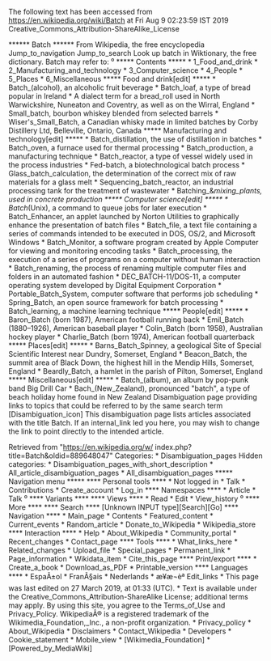 The following text has been accessed from https://en.wikipedia.org/wiki/Batch at Fri Aug 9 02:23:59 IST 2019
Creative_Commons_Attribution-ShareAlike_License




















****** Batch ******
From Wikipedia, the free encyclopedia
Jump_to_navigation Jump_to_search
 Look up batch in Wiktionary, the free dictionary.
Batch may refer to:
⁰
***** Contents *****
    * 1_Food_and_drink
    * 2_Manufacturing_and_technology
    * 3_Computer_science
    * 4_People
    * 5_Places
    * 6_Miscellaneous
***** Food and drink[edit] *****
    * Batch_(alcohol), an alcoholic fruit beverage
    * Batch_loaf, a type of bread popular in Ireland
    * A dialect term for a bread_roll used in North Warwickshire, Nuneaton and
      Coventry, as well as on the Wirral, England
    * Small_batch, bourbon whiskey blended from selected barrels
    * Wiser's_Small_Batch, a Canadian whisky made in limited batches by Corby
      Distillery Ltd, Belleville, Ontario, Canada
***** Manufacturing and technology[edit] *****
    * Batch_distillation, the use of distillation in batches
    * Batch_oven, a furnace used for thermal processing
    * Batch_production, a manufacturing technique
    * Batch_reactor, a type of vessel widely used in the process industries
    * Fed-batch, a biotechnological batch process
    * Glass_batch_calculation, the determination of the correct mix of raw
      materials for a glass melt
    * Sequencing_batch_reactor, an industrial processing tank for the treatment
      of wastewater
    * Batching_&_mixing_plants, used in concrete production
***** Computer science[edit] *****
    * Batch_(Unix), a command to queue jobs for later execution
    * Batch_Enhancer, an applet launched by Norton Utilities to graphically
      enhance the presentation of batch files
    * Batch_file, a text file containing a series of commands intended to be
      executed in DOS, OS/2, and Microsoft Windows
    * Batch_Monitor, a software program created by Apple Computer for viewing
      and monitoring encoding tasks
    * Batch_processing, the execution of a series of programs on a computer
      without human interaction
    * Batch_renaming, the process of renaming multiple computer files and
      folders in an automated fashion
    * DEC_BATCH-11/DOS-11, a computer operating system developed by Digital
      Equipment Corporation
    * Portable_Batch_System, computer software that performs job scheduling
    * Spring_Batch, an open source framework for batch processing
    * Batch_learning, a machine learning technique
***** People[edit] *****
    * Baron_Batch (born 1987), American football running back
    * Emil_Batch (1880–1926), American baseball player
    * Colin_Batch (born 1958), Australian hockey player
    * Charlie_Batch (born 1974), American football quarterback
***** Places[edit] *****
    * Barns_Batch_Spinney, a geological Site of Special Scientific Interest
      near Dundry, Somerset, England
    * Beacon_Batch, the summit area of Black Down, the highest hill in the
      Mendip Hills, Somerset, England
    * Beardly_Batch, a hamlet in the parish of Pilton, Somerset, England
***** Miscellaneous[edit] *****
    * Batch_(album), an album by pop-punk band Big Drill Car
    * Bach_(New_Zealand), pronounced "batch", a type of beach holiday home
      found in New Zealand
                      Disambiguation page providing links to topics that could
                      be referred to by the same search term
[Disambiguation_icon] This disambiguation page lists articles associated with
                      the title Batch.
                      If an internal_link led you here, you may wish to change
                      the link to point directly to the intended article.

Retrieved from "https://en.wikipedia.org/w/
index.php?title=Batch&oldid=889648047"
Categories:
    * Disambiguation_pages
Hidden categories:
    * Disambiguation_pages_with_short_description
    * All_article_disambiguation_pages
    * All_disambiguation_pages
***** Navigation menu *****
**** Personal tools ****
    * Not logged in
    * Talk
    * Contributions
    * Create_account
    * Log_in
**** Namespaces ****
    * Article
    * Talk
⁰
**** Variants ****
**** Views ****
    * Read
    * Edit
    * View_history
⁰
**** More ****
**** Search ****
[Unknown INPUT type][Search][Go]
**** Navigation ****
    * Main_page
    * Contents
    * Featured_content
    * Current_events
    * Random_article
    * Donate_to_Wikipedia
    * Wikipedia_store
**** Interaction ****
    * Help
    * About_Wikipedia
    * Community_portal
    * Recent_changes
    * Contact_page
**** Tools ****
    * What_links_here
    * Related_changes
    * Upload_file
    * Special_pages
    * Permanent_link
    * Page_information
    * Wikidata_item
    * Cite_this_page
**** Print/export ****
    * Create_a_book
    * Download_as_PDF
    * Printable_version
**** Languages ****
    * EspaÃ±ol
    * FranÃ§ais
    * Nederlands
    * æ¥æ¬èª
Edit_links
    * This page was last edited on 27 March 2019, at 01:33 (UTC).
    * Text is available under the Creative_Commons_Attribution-ShareAlike
      License; additional terms may apply. By using this site, you agree to the
      Terms_of_Use and Privacy_Policy. WikipediaÂ® is a registered trademark of
      the Wikimedia_Foundation,_Inc., a non-profit organization.
    * Privacy_policy
    * About_Wikipedia
    * Disclaimers
    * Contact_Wikipedia
    * Developers
    * Cookie_statement
    * Mobile_view
    * [Wikimedia_Foundation]
    * [Powered_by_MediaWiki]
